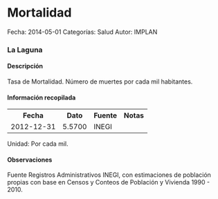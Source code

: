 Mortalidad
=====

Fecha: 2014-05-01
Categorías: Salud
Autor: IMPLAN

### La Laguna

#### Descripción

Tasa de Mortalidad. Número de muertes por cada mil habitantes.

#### Información recopilada

<table class="table table-hover table-bordered">
  <tr><th>Fecha</th><th>Dato</th><th>Fuente</th><th>Notas</th></tr>
  <tr><td>2012-12-31</td><td>5.5700</td><td>INEGI</td><td></td></tr>
</table>

Unidad: Por cada mil.

#### Observaciones

Fuente Registros Administrativos INEGI, con estimaciones de población propias con base en Censos y Conteos de Población y Vivienda 1990 - 2010.
